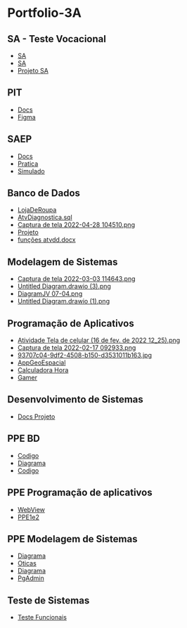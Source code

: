 # Portfolio-3A

## SA - Teste Vocacional

- [SA](SA%20-%20Teste%20Vocacional/Aula%2019_05%20-%20Modelagem%20de%20Sistemas%20(19%20de%20mai.%20de%202022%2012_30))
- [SA](SA%20-%20Teste%20Vocacional/Projeto%20Teste%20Vocacional%20(1).pdf)
- [Projeto SA](SA%20-%20Teste%20Vocacional/SAHeroisfinal.zip)

## PIT 

- [Docs](PIT/Ricardo%20Silva%20-%20Aula%2024_06%20-%20Desenvolvimento%20de%20Sistemas%20(1).docx)
- [Figma](PIT/Figma)

## SAEP 

- [Docs](SAEP/ProvaDocs)
- [Pratica](SAEP/ProvaPratica)
- [Simulado](SAEP/Simulado)

## Banco de Dados

- [LojaDeRoupa](Banco%20de%20Dados/Fevereiro/LojaDeRoupas.sql)
- [AtvDiagnostica.sql](Banco%20de%20Dados/Fevereiro/AtvDiagnostica.sql)
- [Captura de tela 2022-04-28 104510.png](Banco%20de%20Dados/Fevereiro/Captura%20de%20tela%202022-04-28%20104510.png)
- [Projeto](Banco%20de%20Dados/Março/PROJETO%20BANCO%20DE%20DADOS%20(1)%20(1).pdf)
- [funções atvdd.docx](Banco%20de%20Dados/Março/funções%20atvdd.docx)

## Modelagem de Sistemas

- [Captura de tela 2022-03-03 114643.png](Modelagens%20de%20sistemas/fevereiro/Captura%20de%20tela%202022-03-03%20114643.png)
- [Untitled Diagram.drawio (3).png](Modelagens%20de%20sistemas/fevereiro/Untitled%20Diagram.drawio%20(3).png)
- [DiagramJV 07-04.png](Modelagens%20de%20sistemas/Abril/DiagramJV%2007-04.png)
- [Untitled Diagram.drawio (1).png](Modelagens%20de%20sistemas/Abril/Untitled%20Diagram.drawio%20(1).png)


## Programação de Aplicativos

- [Atividade Tela de celular (16 de fev. de 2022 12_25).png](Programação%20de%20aplicativo/Fevereiro/Atividade%20Tela%20de%20celular%20(16%20de%20fev.%20de%202022%2012_25).png)
- [Captura de tela 2022-02-17 092933.png](Programação%20de%20aplicativo/Fevereiro/Captura%20de%20tela%202022-02-17%20092933.png)
- [93707c04-9df2-4508-b150-d3531011b163.jpg](Programação%20de%20aplicativo/Março/93707c04-9df2-4508-b150-d3531011b163.jpg)
- [AppGeoEspacial](Programação%20de%20aplicativo/Março/AppGeoEspacial)
- [Calculadora Hora](Programação%20de%20aplicativo/calculadora%20hora)
- [Gamer](Programação%20de%20aplicativo/ProjetoDado.zip)
 
## Desenvolvimento de Sistemas

- [Docs Projeto](Desenvolvimento%20de%20Sistemas/Junho/Ricardo%20Silva%20-%20Aula%2024_06%20-%20Desenvolvimento%20de%20Sistemas.docx)

## PPE BD

- [Codigo](PPE/PPE%20-%20MARIA_PGADMIN.pdf)
- [Diagrama](PPE/PPE%20TI%20Bar.drawio.png)
- [Codigo](PPE/PgAdminOticas.pdf)

## PPE Programação de aplicativos

- [WebView](PPE/WebViewPPE.zip)
- [PPE1e2](PPE/PPERicardo.zip)

## PPE Modelagem de Sistemas 

- [Diagrama](PPE/PPE%20Otica%20Ricardo%20(1)%20(1).png)
- [Oticas](PPE/PPEOticas.zip)
- [Diagrama](PPE/Ricardo.drawio.png)
- [PgAdmin](PPE/PgAdminOticas%20(1).pdf)

## Teste de Sistemas 

- [Teste Funcionais](TesteSistemas/TestesFuncionais)





